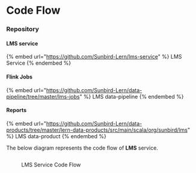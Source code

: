 # Code Flow

### Repository

#### LMS service

{% embed url="https://github.com/Sunbird-Lern/lms-service" %}
LMS Service
{% endembed %}

#### Flink Jobs

{% embed url="https://github.com/Sunbird-Lern/data-pipeline/tree/master/lms-jobs" %}
LMS data-pipeline
{% endembed %}

#### Reports

{% embed url="https://github.com/Sunbird-Lern/data-products/tree/master/lern-data-products/src/main/scala/org/sunbird/lms" %}
LMS data-product
{% endembed %}



The below diagram represents the code flow of **LMS** service.

<div data-full-width="true">

<figure><img src="../../../../.gitbook/assets/LMS-ServiceFlowDiagram-Code Flow Diagram.drawio (2).png" alt=""><figcaption><p>LMS Service Code Flow</p></figcaption></figure>

</div>

